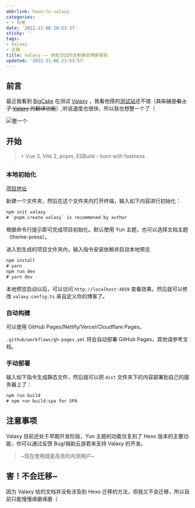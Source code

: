 ```yaml
---
abbrlink: hexo-to-valaxy
categories:
- - 日常
date: '2022-11-06 10:23:37'
sticky: ''
tags:
- Valaxy
- 迁移
title: Valaxy —— 快到没边的全新静态博客框架
updated: '2022-11-08 21:53:57'
---
```

## 前言

最近我看到 [BigCake](https://bigcake.cakemc.top) 在测试 [Valaxy](https://valaxy.site) ，我看他搭的[测试站](https://valaxy.bigcake.cakemc.top)还不错（~~其实就是看上了 [Valaxy](https://valaxy.site) 的翻译功能~~）,听说速度也很快，所以我也想整一个了（

![整一个](https://s2.loli.net/2023/03/25/92givwLpnhNeCTW.jpg "整一个")

<!-- more -->

## 开始

> ⚡️ Vue 3, Vite 2, pnpm, ESBuild - born with fastness

### 本地初始化

[项目地址](https://github.com/YunYouJun/valaxy)

新建一个文件夹，然后在这个文件夹内打开终端，输入如下内容进行初始化：

```cmd
npm init valaxy
# `pnpm create valaxy` is recommened by author
```

根据命令行提示即可完成项目初始化。默认使用 Yun 主题，也可以选择文档主题（theme-press）。

进入到生成的项目文件夹内，输入指令安装依赖并启动本地预览

```cmd
npm install 
# yarn
npm run dev
# yarn dev
```

本地预览启动以后，可以访问 `http://localhost:4859` 查看效果。然后就可以修改 `valaxy.config.ts` 来自定义你的博客了。

### 自动构建

可以使用 GitHub Pages/Netlify/Vercel/Cloudflare Pages。

`.github/workflows/gh-pages.yml` 将会自动部署 GitHub Pages，其他请参考文档。

### 手动部署

输入如下指令生成静态文件，然后就可以把 `dist` 文件夹下的内容部署到自己的服务器上了：

```cmd
npm run build
# npm run build:spa for SPA
```

## 注意事项

Valaxy 目前还处于早期开发阶段，Yun 主题的功能仅复刻了 Hexo 版本的主要功能，你可以通过反馈 Bug/捐助云游君来支持 Valaxy 的开发。

> ~现在使用就是高贵的内测用户~

## 害！不会迁移~

因为 Valaxy 给的文档并没有涉及到 Hexo 迁移的方法，但我又不会迁移，所以目前只能慢慢琢磨琢磨（
